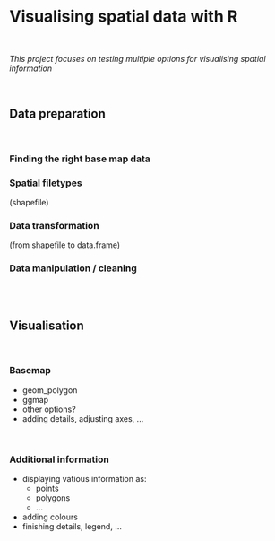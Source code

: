 # Visualising spatial data with R

<br>

_This project focuses on testing multiple options for visualising spatial information_

<br>

## Data preparation

<br>

### Finding the right base map data

### Spatial filetypes 
(shapefile)

### Data transformation 
(from shapefile to data.frame)

### Data manipulation / cleaning

<br>
<br>

## Visualisation

<br>

### Basemap

- geom_polygon
- ggmap
- other options?
- adding details, adjusting axes, ...
<br>

### Additional information

- displaying vatious information as:
  - points
  - polygons
  - ...
- adding colours
- finishing details, legend, ...

